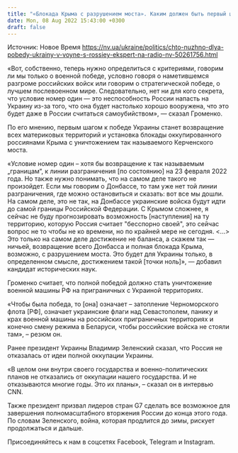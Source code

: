 ```yaml
---
title: "«Блокада Крыма с разрушением моста». Каким должен быть первый шаг к балансу сил в войне РФ против Украины — комментарий эксперта"
date: Mon, 08 Aug 2022 15:43:00 +0300
draft: false
---
```

Источник: Новое Время https://nv.ua/ukraine/politics/chto-nuzhno-dlya-pobedy-ukrainy-v-voyne-s-rossiey-ekspert-na-radio-nv-50261756.html


«Вот, собственно, теперь нужно определиться с критериями, говорим ли мы только о военной победе, условно говоря о наметившемся разгроме российских войск или говорим о стратегической победе, о лучшем послевоенном мире. Следовательно, нет ни для кого секрета, что условие номер один — это неспособность России напасть на Украину из-за того, что она будет настолько хорошо вооружена, что это будет даже в России считаться самоубийством», — сказал Громенко.

По его мнению, первым шагом к победе Украины станет возвращение всех материковых территорий и установка блокады оккупированного россиянами Крыма с уничтожением так называемого Керченского моста.

«Условие номер один – хотя бы возвращение к так называемым „границам“, к линии разграничения [по состоянию] на 23 февраля 2022 года. Но также нужно понимать, что на самом деле такого не произойдет. Если мы говорим о Донбассе, то там уже нет той линии разграничения, где можно остановиться и сказать: вот все мы дошли. На самом деле, это не так, на Донбассе украинские войска будут идти до самой границы Российской Федерации. С Крымом сложнее, я сейчас не буду прогнозировать возможность [наступления] на ту территорию, которую Россия считает "бесспорно своей", это сейчас вопрос не то чтобы не ко времени, но по крайней мере не сегодня. <...> Это только на самом деле достижение не баланса, а скажем так — ничьей, возвращение всего Донбасса и полная блокада Крыма, возможно, с разрушением моста. Это будет для Украины только, в определенном смысле, достижением такой [точки ноль]», — добавил кандидат исторических наук.

Громенко считает, что полной победой должно стать уничтожение военной машины РФ на приграничных с Украиной территориях.

«Чтобы была победа, то [она] означает – затопление Черноморского флота [РФ], означает украинские флаги над Севастополем, панику и крах военной машины на российских приграничных территориях и конечно смену режима в Беларуси, чтобы российские войска не стояли там», – резюм он.

Ранее президент Украины Владимир Зеленский сказал, что Россия не отказалась от идеи полной оккупации Украины.

«В целом они внутри своего государства и военно-политических планов не отказались от оккупации нашего государства. И не отказываются многие годы. Это их планы», – сказал он в интервью CNN.

Также президент призвал лидеров стран G7 сделать все возможное для завершения полномасштабного вторжения России до конца этого года. По словам Зеленского, война, которая продлится до зимы, рискует продолжаться и дальше.

Присоединяйтесь к нам в соцсетях Facebook, Telegram и Instagram.
